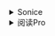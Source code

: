 <details>
<summary>Sonice</summary>
下载地址：http://tny.im/enVFi 

  ## 星辰订阅
  
```
SonicePro://eyJuYW1lIjoi5pif6L6wIiwiZGVmYXVsdCI6Imh0dHA6XC9cL2pzb255dW4ueHl6XC9hcGlcL3YzXC9maWxlXC9nZXRcLzI5MlwvanNvbi5qc29uP3NpZ249Z3NxenlVMVdmcnhlblpzVnJBVDNRTThKUms1cjQ1NXkwMHpfWUYtREhxTSUzRCUzQTAiLCJzcGFyZSI6Imh0dHBzOlwvXC9zaGFyZXdoLmNoYW94aW5nLmNvbVwvc2hhcmVcLzMyMWM2NjUxLTZkOGItNDk3OC1hYjA0LTc2YjUwYTkzMDk4ZT90PTMifQ==
```
    ## 文墨订阅
  
```
SonicePro://eyJuYW1lIjoi5paH5aKo5aSH55SoIiwiZGVmYXVsdCI6Imh0dHA6XC9cL2pzb255dW4ueHl6XC9hcGlcL3YzXC9maWxlXC9nZXRcLzIyNlwvJUU2JTkwJTlDJUU4JUE3JTg2JUU4JUFFJUEyJUU5JTk4JTg1LnR4dD9zaWduPWJPdjN2QVV3dEFSOXloamZ4WWlneFRXbFRFdGN2eVd1ejJ3c25nZzlxYkUlM0QlM0EwIn0=
```
    ## 安卓盒子订阅
  
```
SonicePro://eyJuYW1lIjoi5a6J5Y2T55uS5a2QIiwiZGVmYXVsdCI6Imh0dHA6XC9cL2pzb255dW4ueHl6XC9hcGlcL3YzXC9maWxlXC9nZXRcLzIyOVwvenguanNvbj9zaWduPVNlVTJLYWp4aHB0OG9aaDdNV2FIU2RjcE1waUFwVzVlNURpTER0RFd1U28lM0QlM0EwIiwic3BhcmUiOiJodHRwOlwvXC9qc29ueXVuLnh5elwvYXBpXC92M1wvZmlsZVwvZ2V0XC82MFwvc291c2hpKDEpLmpzb24/c2lnbj12QW5obmFjNWp5clFXcHA0VU1BVG82V2NRN2szNk5PMC1GQlUyUXNpVmo0JTNEJTNBMCJ9
```
    ## 小鬼订阅
  
```
SonicePro://eyJuYW1lIjoi5bCP6ay8IiwiZGVmYXVsdCI6Imh0dHA6XC9cL2pzb255dW4ueHl6XC9hcGlcL3YzXC9maWxlXC9nZXRcLzQ1NVwvJUU5JUFDJUJDJUU1JTkzJUE1JUU2JUJBJTkwLnR4dD9zaWduPU9LVm0xZzJRa1RTVnZMYzdXT05sRlp1VTg0bnFGOUJuLUlkbGo5LV9SNDAlM0QlM0EwIn0=
```
    ## 自由如风
  
```
SonicePro://eyJuYW1lIjoi6Ieq55Sx5aaC6aOOIiwiZGVmYXVsdCI6Imh0dHBzOlwvXC93d3cuZWthbi5wcm9cL2pzb25cL3N1YnNjcmliZS5qc29uIn0=
```
  ## 太白订阅
  
```
SonicePro://eyJuYW1lIjoi5aSq55m96YeR5pifIiwiZGVmYXVsdCI6Imh0dHA6XC9cL2pzb255dW4ueHl6XC9hcGlcL3YzXC9maWxlXC9nZXRcLzQ1M1wvJUU1JUE0JUFBJUU3JTk5JUJEJUU5JTg3JTkxJUU2JTk4JTlGJUU2JTkwJTlDJUU4JUE3JTg2JUU2JUJBJTkwMi50eHQ/c2lnbj1wZ2tVU0N6a3IxRURMZ1YzSmd4WG5fZFVUdGJ5TW5fVG1Da2Y3NEplZXU0JTNEJTNBMCJ9
```
  ## Jor订阅
  
```
SonicePro://eyJuYW1lIjoiSm9y55qE5pCc6KeG6K6i6ZiFIiwiZGVmYXVsdCI6Imh0dHA6XC9cL2pzb255dW4ueHl6XC9hcGlcL3YzXC9maWxlXC9nZXRcLzIzOFwvJUU2JTkwJTlDJUU4JUE3JTg2cHJvJUU4JUFFJUEyJUU5JTk4JTg1Lmpzb24/c2lnbj1CM0w3UXgtSUZleHc0VnVDVW1hdDZRNDgwcV80NWQydXJmWmo4U1VGcFRjJTNEJTNBMCJ9
```
  ## 清订阅
  
```
SonicePro://eyJuYW1lIjoi5riF6K6i6ZiFIiwiZGVmYXVsdCI6Imh0dHBzOlwvXC9zaGFyZXdoLmNoYW94aW5nLmNvbVwvc2hhcmVcLzU2MTdmNTViLWU5MDktNDEzMi04YWVmLWFkNTE2OTQwYzAzZD90PTMiLCJzcGFyZSI6Imh0dHBzOlwvXC9ub3RlLnlvdWRhby5jb21cL3l3c1wvYXBpXC9ub3RlXC83ZThhNGY4ZjkyMGNhNmEwY2E0YjhiMTc0OGRiNTA2Mz9zZXY9ajEmZWRpdG9yVHlwZT0xJnVubG9naW5JZD03MDE2MTY1Yy1mMTcwLTk1NjgtMDg1OC0wOTQ5MzA2ZmE0YjgmZWRpdG9yVmVyc2lvbj1uZXctanNvbi1lZGl0b3ImY3N0az1qWVljZVpaQiJ9
```
  
</details>

<details>
<summary>阅读Pro</summary>
  下载地址：https://www.coolapk.com/apk/256030

  ## namofree书源
  
```
https://namofree.gitee.io/yuedu3/legado3_booksource_by_Namo.json
```
   ## namofree书源
  
```
https://namofree.gitee.io/yuedu3/legado3_booksource_by_Namo.json
```
   ## 大佬书源
  
```

https://e-c.coding.net/p/yicheng/d/YD/git/raw/master/sy.json

```
   ## 破冰书源
  
```

https://pobing.lanzoui.com/b0cxk0w8b   密码：59bV
```
   ## haxc漫画源
  
```
https://haxc.coding.net/p/booksrc/d/booksrc/git/raw/master/bookSource.json

```
   ## 糖果超甜女频书源
  
```
https://tangguochaotian.coding.net/p/tangguoshuyuan1015/d/tangguo/git/raw/master/exportBookSource.json

```
   ## 关耳女频书源
  
```
https://guaner001125.coding.net/p/coding-code-guide/d/booksources/git/raw/master/sources/guaner.json
```
  **再次提醒大家，选择1-2位大佬的一直追更就行，没必要全部导入。**
</details>

